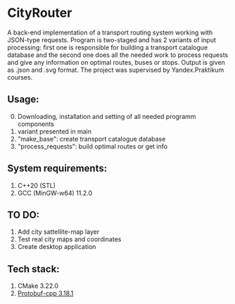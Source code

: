 CityRouter
=============

A back-end implementation of a transport routing system working with JSON-type requests. Program is two-staged and has 2 variants of input processing: first one is responsible for building a transport catalogue database and the second one does all the needed work to process requests and give any information on optimal routes, buses or stops.
Output is given as .json and .svg format. The project was supervised by Yandex.Praktikum courses.

**Usage:**
-------

0. Downloading, installation and setting of all needed programm components
1. variant presented in main
2. "make_base": create transport catalogue database
3. "process_requests": build optimal routes or get info


**System requirements:**
-------

1. C++20 (STL)
2. GCC (MinGW-w64) 11.2.0


**TO DO:**
-------

1. Add city sattellite-map layer
2. Test real city maps and coordinates
3. Create desktop application


**Tech stack:**
-------

1. CMake 3.22.0
2. [Protobuf-cpp 3.18.1](https://github.com/protocolbuffers/protobuf)

